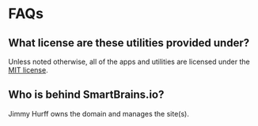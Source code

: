 # FAQs

## What license are these utilities provided under?

Unless noted otherwise, all of the apps and utilities are licensed under the [MIT license](https://opensource.org/licenses/MIT).

## Who is behind SmartBrains.io?

Jimmy Hurff owns the domain and manages the site(s).

